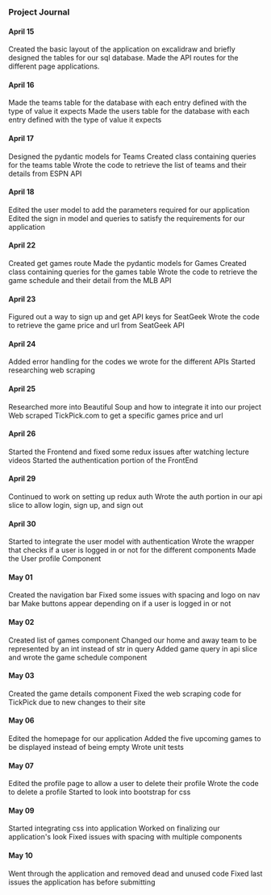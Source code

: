 ### Project Journal


#### April 15
Created the basic layout of the application on excalidraw and briefly designed the tables for our sql database.
Made the API routes for the different page applications.


#### April 16
Made the teams table for the database with each entry defined with the type of value it expects
Made the users table for the database with each entry defined with the type of value it expects


#### April 17
Designed the pydantic models for Teams
Created class containing queries for the teams table
Wrote the code to retrieve the list of teams and their details from ESPN API


#### April 18
Edited the user model to add the parameters required for our application
Edited the sign in model and queries to satisfy the requirements for our application


#### April 22
Created get games route
Made the pydantic models for Games
Created class containing queries for the games table
Wrote the code to retrieve the game schedule and their detail from the MLB API


#### April 23
Figured out a way to sign up and get API keys for SeatGeek
Wrote the code to retrieve the game price and url from SeatGeek API


#### April 24
Added error handling for the codes we wrote for the different APIs
Started researching web scraping


#### April 25
Researched more into Beautiful Soup and how to integrate it into our project
Web scraped TickPick.com to get a specific games price and url


#### April 26
Started the Frontend and fixed some redux issues after watching lecture videos
Started the authentication portion of the FrontEnd


#### April 29
Continued to work on setting up redux auth
Wrote the auth portion in our api slice to allow login, sign up, and sign out


#### April 30
Started to integrate the user model with authentication
Wrote the wrapper that checks if a user is logged in or not for the different components
Made the User profile Component


#### May 01
Created the navigation bar
Fixed some issues with spacing and logo on nav bar
Make buttons appear depending on if a user is logged in or not


#### May 02
Created list of games component
Changed our home and away team to be represented by an int instead of str in query
Added game query in api slice and wrote the game schedule component


#### May 03
Created the game details component
Fixed the web scraping code for TickPick due to new changes to their site


#### May 06
Edited the homepage for our application
Added the five upcoming games to be displayed instead of being empty
Wrote unit tests
#### May 07
Edited the profile page to allow a user to delete their profile
Wrote the code to delete a profile
Started to look into bootstrap for css
#### May 09
Started integrating css into application
Worked on finalizing our application's look
Fixed issues with spacing with multiple components


#### May 10
Went through the application and removed dead and unused code
Fixed last issues the application has before submitting
